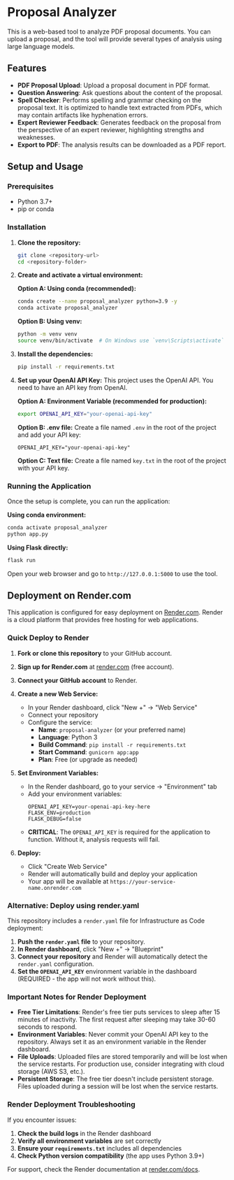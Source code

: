 # Proposal Analyzer

This is a web-based tool to analyze PDF proposal documents. You can upload a proposal, and the tool will provide several types of analysis using large language models.

## Features

*   **PDF Proposal Upload**: Upload a proposal document in PDF format.
*   **Question Answering**: Ask questions about the content of the proposal.
*   **Spell Checker**: Performs spelling and grammar checking on the proposal text. It is optimized to handle text extracted from PDFs, which may contain artifacts like hyphenation errors.
*   **Expert Reviewer Feedback**: Generates feedback on the proposal from the perspective of an expert reviewer, highlighting strengths and weaknesses.
*   **Export to PDF**: The analysis results can be downloaded as a PDF report.

## Setup and Usage

### Prerequisites

*   Python 3.7+
*   pip or conda

### Installation

1.  **Clone the repository:**
    ```bash
    git clone <repository-url>
    cd <repository-folder>
    ```

2.  **Create and activate a virtual environment:**
    
    **Option A: Using conda (recommended):**
    ```bash
    conda create --name proposal_analyzer python=3.9 -y
    conda activate proposal_analyzer
    ```
    
    **Option B: Using venv:**
    ```bash
    python -m venv venv
    source venv/bin/activate  # On Windows use `venv\Scripts\activate`
    ```

3.  **Install the dependencies:**
    ```bash
    pip install -r requirements.txt
    ```

4.  **Set up your OpenAI API Key:**
    This project uses the OpenAI API. You need to have an API key from OpenAI.

    **Option A: Environment Variable (recommended for production):**
    ```bash
    export OPENAI_API_KEY="your-openai-api-key"
    ```
    
    **Option B: .env file:**
    Create a file named `.env` in the root of the project and add your API key:
    ```
    OPENAI_API_KEY="your-openai-api-key"
    ```
    
    **Option C: Text file:**
    Create a file named `key.txt` in the root of the project with your API key.

### Running the Application

Once the setup is complete, you can run the application:

**Using conda environment:**
```bash
conda activate proposal_analyzer
python app.py
```

**Using Flask directly:**
```bash
flask run
```

Open your web browser and go to `http://127.0.0.1:5000` to use the tool.

## Deployment on Render.com

This application is configured for easy deployment on [Render.com](https://render.com). Render is a cloud platform that provides free hosting for web applications.

### Quick Deploy to Render

1. **Fork or clone this repository** to your GitHub account.

2. **Sign up for Render.com** at [render.com](https://render.com) (free account).

3. **Connect your GitHub account** to Render.

4. **Create a new Web Service:**
   - In your Render dashboard, click "New +" → "Web Service"
   - Connect your repository
   - Configure the service:
     - **Name**: `proposal-analyzer` (or your preferred name)
     - **Language**: Python 3
     - **Build Command**: `pip install -r requirements.txt`
     - **Start Command**: `gunicorn app:app`
     - **Plan**: Free (or upgrade as needed)

5. **Set Environment Variables:**
   - In the Render dashboard, go to your service → "Environment" tab
   - Add your environment variables:
     ```
     OPENAI_API_KEY=your-openai-api-key-here
     FLASK_ENV=production
     FLASK_DEBUG=false
     ```
   - **CRITICAL**: The `OPENAI_API_KEY` is required for the application to function. Without it, analysis requests will fail.

6. **Deploy:**
   - Click "Create Web Service"
   - Render will automatically build and deploy your application
   - Your app will be available at `https://your-service-name.onrender.com`

### Alternative: Deploy using render.yaml

This repository includes a `render.yaml` file for Infrastructure as Code deployment:

1. **Push the `render.yaml` file** to your repository.
2. **In Render dashboard**, click "New +" → "Blueprint"
3. **Connect your repository** and Render will automatically detect the `render.yaml` configuration.
4. **Set the `OPENAI_API_KEY`** environment variable in the dashboard (REQUIRED - the app will not work without this).

### Important Notes for Render Deployment

- **Free Tier Limitations**: Render's free tier puts services to sleep after 15 minutes of inactivity. The first request after sleeping may take 30-60 seconds to respond.
- **Environment Variables**: Never commit your OpenAI API key to the repository. Always set it as an environment variable in the Render dashboard.
- **File Uploads**: Uploaded files are stored temporarily and will be lost when the service restarts. For production use, consider integrating with cloud storage (AWS S3, etc.).
- **Persistent Storage**: The free tier doesn't include persistent storage. Files uploaded during a session will be lost when the service restarts.

### Render Deployment Troubleshooting

If you encounter issues:

1. **Check the build logs** in the Render dashboard
2. **Verify all environment variables** are set correctly
3. **Ensure your `requirements.txt`** includes all dependencies
4. **Check Python version compatibility** (the app uses Python 3.9+)

For support, check the Render documentation at [render.com/docs](https://render.com/docs). 